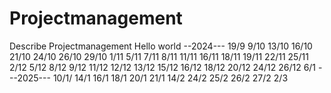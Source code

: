 # Projectmanagement
Describe Projectmanagement
Hello world
--2024---
19/9
9/10
13/10
16/10
21/10
24/10
26/10
29/10
1/11
5/11
7/11
8/11
11/11
16/11
18/11
19/11
22/11
25/11
2/12
5/12
8/12
9/12
11/12
12/12
13/12
15/12
16/12
18/12
20/12
24/12
26/12
6/1
---2025---
10/1/
14/1
16/1
18/1
20/1
21/1
14/2
24/2
25/2
26/2
27/2
2/3
